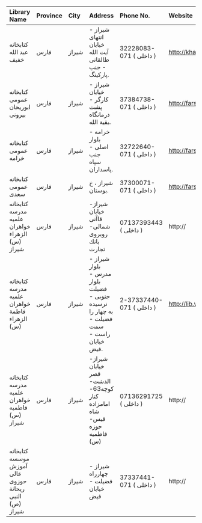 | Library Name                                           | Province   | City   | Address                                                                                   | Phone No.                 | Website                 |
|:-------------------------------------------------------|:-----------|:-------|:------------------------------------------------------------------------------------------|:--------------------------|:------------------------|
| كتابخانه عبد الله خفیف                                 | فارس       | شیراز  | شیراز - انتهای خیابان آیت الله طالقانی - جنب پاركینگ.                                     | 32228083-071 ( داخلی  )   | http://khafif.parsiblog |
| كتابخانه عمومی ابوريحان بيرونى                         | فارس       | شیراز  | شیراز - خیابان كارگر - پشت درمانگاه بقیة الله.                                            | 37384738-071 ( داخلی  )   | http://farspl.ir        |
| كتابخانه عمومی خرامه                                   | فارس       | شیراز  | خرامه - بلوار اصلی - جنب سپاه پاسداران.                                                   | 32722640-071 ( داخلی  )   | http://farspl.ir        |
| كتابخانه عمومی سعدى                                    | فارس       | شیراز  | شیراز ، خ بوستان.                                                                         | 37300071-071 ( داخلی  )   | http://farspl.ir        |
| کتابخانه مدرسه علمیه خواهران الزهراء (س) شیراز         | فارس       | شیراز  | شیراز- خیابان قاآنی شمالی- روبروی بانك تجارت                                              | 07137393443 ( داخلی  )    | http://                 |
| كتابخانه مدرسه علمیه خواهران فاطمة الزهراء (س)         | فارس       | شیراز  | شیراز - بلوار مدرس - بلوار فضیلت جنوبی - نرسیده به چهار را فضیلت - سمت راست - خیابان فیض. | 2-37337440-071 ( داخلی  ) | http://lib.whc.ir       |
| کتابخانه مدرسه علمیه خواهران فاطمیه (س) شیراز          | فارس       | شیراز  | شیراز- خیابان قصر الدشت- كوچه63- کنار امامزاده شاه قیس- حوزه فاطمیه (س)                   | 07136291725 ( داخلی  )    | http://                 |
| کتابخانه موسسه آموزش عالی حوزوی ریحانة النبی (ص) شیراز | فارس       | شیراز  | شیراز - چهارراه فضیلت - خیابان فیض                                                        | 37337441-071 ( داخلی  )   | http://                 |